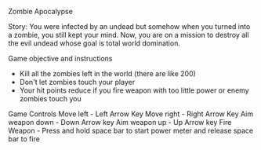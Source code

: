 Zombie Apocalypse

Story: You were infected by an undead but somehow when you turned into a zombie, you still kept your mind. Now, you are on a mission to destroy all the evil undead whose goal is total world domination.

Game objective and instructions
- Kill all the zombies left in the world (there are like 200)
- Don't let zombies touch your player
- Your hit points reduce if you fire weapon with too little power or enemy zombies touch you

Game Controls
Move left - Left Arrow Key
Move right - Right Arrow Key
Aim weapon down - Down Arrow key
Aim weapon up - Up Arrow key
Fire Weapon - Press and hold space bar to start power meter and release space bar to fire
